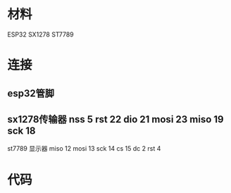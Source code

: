 # 材料
ESP32
SX1278
ST7789
 
# 连接
## esp32管脚

sx1278传输器
nss 5
rst 22
dio 21
mosi 23
miso 19
sck 18
----------------
st7789 显示器
miso 12
mosi 13 
sck   14
cs     15
dc  2
rst 4

# 代码
